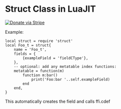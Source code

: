 # Struct Class in LuaJIT

[![Donate via Stripe](https://img.shields.io/badge/Donate-Stripe-green.svg)](https://buy.stripe.com/00gbJZ0OdcNs9zi288)<br>

Example:
```
local struct = require 'struct'
local Foo_t = struct{
	name = 'Foo_t',
	fields = {
		{exampleField = 'fieldCType'},
	},
	-- optional: add any metatable index functions:
	metatable = function(m)
		function m:bar()
			print('Foo:bar '..self.exampleField)
		end
	end,
}
```

This automatically creates the field and calls ffi.cdef
